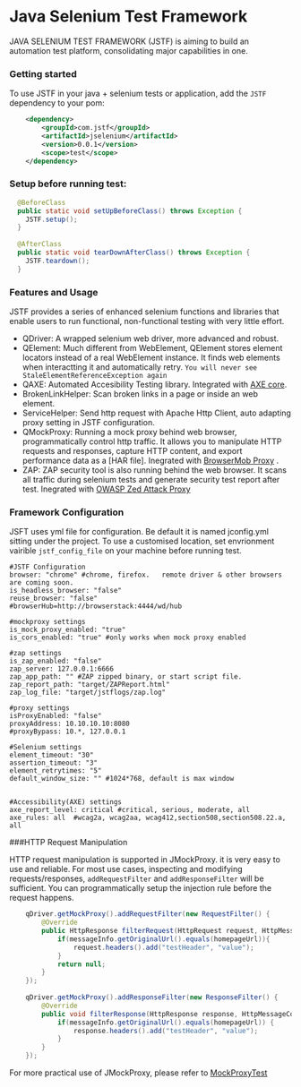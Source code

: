 # Java Selenium Test Framework

JAVA SELENIUM TEST FRAMEWORK (JSTF) is aiming to build an automation test platform, consolidating major capabilities in one. 

### Getting started
To use JSTF in your java + selenium tests or application, add the `JSTF` dependency to your pom:
```xml
    <dependency>
        <groupId>com.jstf</groupId>
        <artifactId>jselenium</artifactId>
        <version>0.0.1</version>
        <scope>test</scope>
    </dependency>
```

### Setup before running test:
```java
  @BeforeClass
  public static void setUpBeforeClass() throws Exception {
    JSTF.setup();
  }
  
  @AfterClass
  public static void tearDownAfterClass() throws Exception {
    JSTF.teardown();
  }
```

### Features and Usage

JSTF provides a series of enhanced selenium functions and libraries that enable users to run functional, non-functional testing with very little effort.

 - QDriver: A wrapped selenium web driver, more advanced and robust.
 - QElement: Much different from WebElement, QElement stores element locators instead of a real WebElement instance. It finds web elements when interactting it and automatically retry. `You will never see StaleElementReferenceException again` 
 - QAXE: Automated Accesibility Testing library. Integrated with [AXE core](https://github.com/dequelabs/axe-core).
 - BrokenLinkHelper: Scan broken links in a page or inside an web element.
 - ServiceHelper: Send http request with Apache Http Client, auto adapting proxy setting in JSTF configuration. 
 - QMockProxy: Running a mock proxy behind web browser, programmatically control http traffic. It allows you to manipulate HTTP requests and responses, capture HTTP content, and export performance data as a [HAR file]. Inegrated with [BrowserMob Proxy](https://github.com/lightbody/browsermob-proxy) .
 - ZAP: ZAP security tool is also running behind the web browser. It scans all traffic during selenium tests and generate security test report after test. Inegrated with [OWASP Zed Attack Proxy](https://www.owasp.org/index.php/OWASP_Zed_Attack_Proxy_Project)

### Framework Configuration
JSFT uses yml file for configuration. Be default it is named jconfig.yml sitting under the project. To use a customised location, set envrionment vairible `jstf_config_file` on your machine before running test. 

```
#JSTF Configuration
browser: "chrome" #chrome, firefox.   remote driver & other browsers are coming soon.
is_headless_browser: "false"
reuse_browser: "false"
#browserHub=http://browserstack:4444/wd/hub

#mockproxy settings
is_mock_proxy_enabled: "true"
is_cors_enabled: "true" #only works when mock proxy enabled

#zap settings
is_zap_enabled: "false"
zap_server: 127.0.0.1:6666
zap_app_path: "" #ZAP zipped binary, or start script file.
zap_report_path: "target/ZAPReport.html"
zap_log_file: "target/jstflogs/zap.log"

#proxy settings
isProxyEnabled: "false"
proxyAddress: 10.10.10.10:8080
#proxyBypass: 10.*, 127.0.0.1

#Selenium settings
element_timeout: "30"
assertion_timeout: "3"
element_retrytimes: "5"
default_window_size: "" #1024*768, default is max window


#Accessibility(AXE) settings
axe_report_level: critical #critical, serious, moderate, all
axe_rules: all  #wcag2a, wcag2aa, wcag412,section508,section508.22.a, all
```

###HTTP Request Manipulation

HTTP request manipulation is supported in JMockProxy. it is very easy to use and reliable. For most use cases, inspecting and modifying requests/responses, `addRequestFilter` and `addResponseFilter` will be sufficient. You can programmatically setup the injection rule before the request happens.
```java
    qDriver.getMockProxy().addRequestFilter(new RequestFilter() {
        @Override
        public HttpResponse filterRequest(HttpRequest request, HttpMessageContents contents, HttpMessageInfo messageInfo) {
            if(messageInfo.getOriginalUrl().equals(homepageUrl)){
                request.headers().add("testHeader", "value");
            }
            return null;
		}
	});
    
    qDriver.getMockProxy().addResponseFilter(new ResponseFilter() {
		@Override
		public void filterResponse(HttpResponse response, HttpMessageContents contents, HttpMessageInfo messageInfo) {
			if(messageInfo.getOriginalUrl().equals(homepageUrl)) {
				response.headers().add("testHeader", "value");
			}
		}
	});
```

For more practical use of JMockProxy, please refer to [MockProxyTest](src/test/java/com/jstf/tests/MockProxyTest.java)
